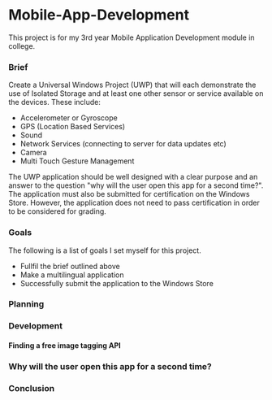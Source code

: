 # Mobile-App-Development
This project is for my 3rd year Mobile Application Development module in college.

### Brief
Create a Universal Windows Project (UWP) that will each demonstrate the use of Isolated Storage and at least one other sensor or service available on the devices. These include:

+ Accelerometer or Gyroscope
+ GPS (Location Based Services)
+ Sound
+ Network Services (connecting to server for data updates etc)
+ Camera
+ Multi Touch Gesture Management

The UWP application should be well designed with a clear purpose and an answer to the question "why will the user open this app for a second time?". The application must also be submitted for certification on the Windows Store. However, the application does not need to pass certification in order to be considered for grading.

### Goals
The following is a list of goals I set myself for this project.

+ Fullfil the brief outlined above
+ Make a multilingual application
+ Successfully submit the application to the Windows Store

### Planning

### Development

#### Finding a free image tagging API

### Why will the user open this app for a second time?

### Conclusion